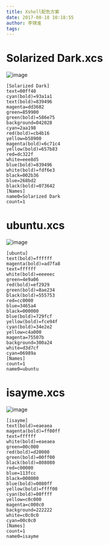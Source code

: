 ```yaml
---
title: Xshell配色方案
date: 2017-08-18 10:18:55
author: 李锦淮
tags:
---
```

# Solarized Dark.xcs
![image](http://upload-images.jianshu.io/upload_images/2519113-dc00bab02d0a9834.png?imageMogr2/auto-orient/strip%7CimageView2/2/w/1240)
```
[Solarized Dark]
text=00ff40
cyan(bold)=93a1a1
text(bold)=839496
magenta=dd3682
green=859900
green(bold)=586e75
background=042028
cyan=2aa198
red(bold)=cb4b16
yellow=b58900
magenta(bold)=6c71c4
yellow(bold)=657b83
red=dc322f
white=eee8d5
blue(bold)=839496
white(bold)=fdf6e3
black=002b36
blue=268bd2
black(bold)=073642
[Names]
name0=Solarized Dark
count=1
```

# ubuntu.xcs
![image](http://upload-images.jianshu.io/upload_images/2519113-3c5179ebb1ae092f.png?imageMogr2/auto-orient/strip%7CimageView2/2/w/1240)
```
[ubuntu]
text(bold)=ffffff
magenta(bold)=ad7fa8
text=ffffff
white(bold)=eeeeec
green=4e9a06
red(bold)=ef2929
green(bold)=8ae234
black(bold)=555753
red=cc0000
blue=3465a4
black=000000
blue(bold)=729fcf
yellow(bold)=fce94f
cyan(bold)=34e2e2
yellow=c4a000
magenta=75507b
background=300a24
white=d3d7cf
cyan=06989a
[Names]
count=1
name0=ubuntu
```

# isayme.xcs
![image](http://upload-images.jianshu.io/upload_images/2519113-f89d7431739d9e3b.png?imageMogr2/auto-orient/strip%7CimageView2/2/w/1240)
```
[isayme]
text(bold)=eaeaea
magenta(bold)=ff00ff
text=ffffff
white(bold)=eaeaea
green=00c000
red(bold)=d20000
green(bold)=00ff00
black(bold)=808080
red=c00000
blue=113fcc
black=000000
blue(bold)=0080ff
yellow(bold)=ffff00
cyan(bold)=00ffff
yellow=c0c000
magenta=c000c0
background=222222
white=c0c0c0
cyan=00c0c0
[Names]
count=1
name0=isayme
```